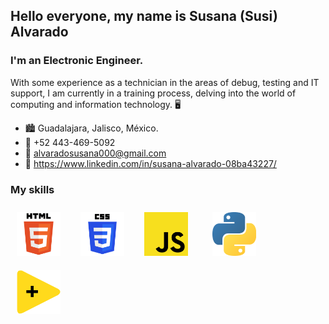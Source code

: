 ## Hello everyone, my name is Susana (Susi) Alvarado
### I'm an Electronic Engineer.
With some experience as a technician in the areas of debug, testing and IT support, I am currently in a training process, delving into the world of computing and information technology. 🖥️

- 🏙️ Guadalajara, Jalisco, México.
- 📱  +52 443-469-5092
- 📨 alvaradosusana000@gmail.com
- 💭 https://www.linkedin.com/in/susana-alvarado-08ba43227/

### My skills

<img width="70px" 
    height="70px" 
    style="margin: 10px"
    src="./assets/html.svg"> &nbsp;
<img width="70px" 
    height="70px" 
    style="margin: 10px"
    src="./assets/css.svg"> &nbsp;
<img width="70px" 
    height="70px" 
    style="margin: 10px"
    src="./assets/javascript.svg"> &nbsp; &nbsp;
<img width="70px" 
    height="70px" 
    style="margin: 10px"
    src="./assets/python.svg"> &nbsp;
<img width="70px" 
    height="70px" 
    style="margin: 10px"
    src="./assets/labview.svg"> &nbsp;
